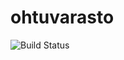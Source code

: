 # ohtuvarasto

![Build Status](https://github.com/erikpeik/ohtuvarasto/actions/workflows/main.yml/badge.svg)
